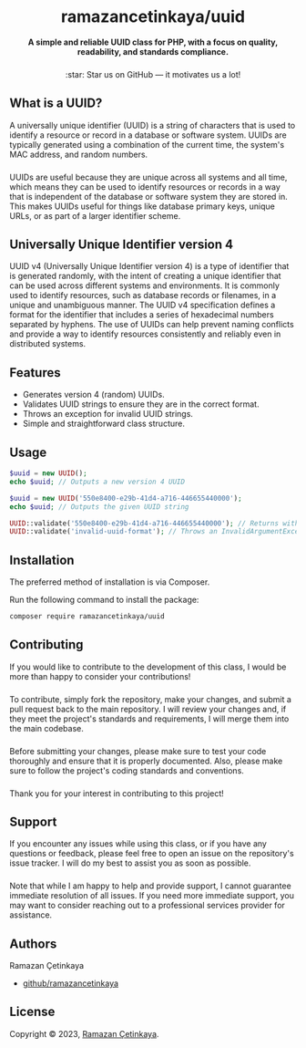 <h1 align="center">ramazancetinkaya/uuid</h1>

<p align="center">
    <strong>A simple and reliable UUID class for PHP, with a focus on quality, readability, and standards compliance.</strong>
</p>

###

<p align="center">
    :star: Star us on GitHub — it motivates us a lot!
</p>

## What is a UUID?
A universally unique identifier (UUID) is a string of characters that is used to identify a resource or record in a database or software system. UUIDs are typically generated using a combination of the current time, the system's MAC address, and random numbers.

###

UUIDs are useful because they are unique across all systems and all time, which means they can be used to identify resources or records in a way that is independent of the database or software system they are stored in. This makes UUIDs useful for things like database primary keys, unique URLs, or as part of a larger identifier scheme.

## Universally Unique Identifier version 4

UUID v4 (Universally Unique Identifier version 4) is a type of identifier that is generated randomly, with the intent of creating a unique identifier that can be used across different systems and environments. It is commonly used to identify resources, such as database records or filenames, in a unique and unambiguous manner. The UUID v4 specification defines a format for the identifier that includes a series of hexadecimal numbers separated by hyphens. The use of UUIDs can help prevent naming conflicts and provide a way to identify resources consistently and reliably even in distributed systems.

## Features

- Generates version 4 (random) UUIDs.
- Validates UUID strings to ensure they are in the correct format.
- Throws an exception for invalid UUID strings.
- Simple and straightforward class structure.

## Usage

```php
$uuid = new UUID();
echo $uuid; // Outputs a new version 4 UUID

$uuid = new UUID('550e8400-e29b-41d4-a716-446655440000');
echo $uuid; // Outputs the given UUID string

UUID::validate('550e8400-e29b-41d4-a716-446655440000'); // Returns without error
UUID::validate('invalid-uuid-format'); // Throws an InvalidArgumentException
```

## Installation

The preferred method of installation is via Composer. 

Run the following command to install the package:
```bash
composer require ramazancetinkaya/uuid
```

## Contributing
If you would like to contribute to the development of this class, I would be more than happy to consider your contributions!

###

To contribute, simply fork the repository, make your changes, and submit a pull request back to the main repository. I will review your changes and, if they meet the project's standards and requirements, I will merge them into the main codebase.

###

Before submitting your changes, please make sure to test your code thoroughly and ensure that it is properly documented. Also, please make sure to follow the project's coding standards and conventions.

###

Thank you for your interest in contributing to this project!

## Support
If you encounter any issues while using this class, or if you have any questions or feedback, please feel free to open an issue on the repository's issue tracker. I will do my best to assist you as soon as possible.

###

Note that while I am happy to help and provide support, I cannot guarantee immediate resolution of all issues. If you need more immediate support, you may want to consider reaching out to a professional services provider for assistance.

## Authors

Ramazan Çetinkaya

- [github/ramazancetinkaya](https://github.com/ramazancetinkaya)

## License

Copyright © 2023, [Ramazan Çetinkaya](https://github.com/ramazancetinkaya).
